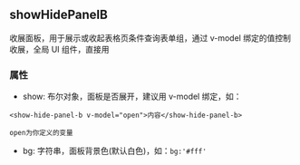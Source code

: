 ## showHidePanelB

收展面板，用于展示或收起表格页条件查询表单组，通过 v-model 绑定的值控制收展，全局 UI 组件，直接用

### 属性

- show: 布尔对象，面板是否展开，建议用 v-model 绑定，如：

```
<show-hide-panel-b v-model="open">内容</show-hide-panel-b>

open为你定义的变量
```

- bg: 字符串，面板背景色(默认白色)，如：`bg:'#fff'`
